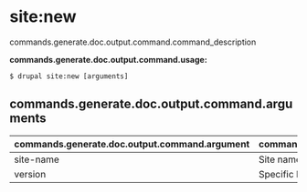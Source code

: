 # site:new
commands.generate.doc.output.command.command_description

**commands.generate.doc.output.command.usage:**
```
$ drupal site:new [arguments] 
```


## commands.generate.doc.output.command.arguments
commands.generate.doc.output.command.argument | commands.generate.doc.output.command.details
---------|-------------
site-name | Site name
version | Specific Drupal version to download

